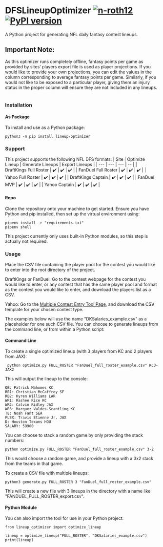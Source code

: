 # DFSLineupOptimizer [![n-roth12](https://circleci.com/gh/n-roth12/DFSLineupOptimizer.svg?style=shield)](https://app.circleci.com/pipelines/github/n-roth12/DFSLineupOptimizer)  [![PyPI version](https://badge.fury.io/py/lineup-optimizer.svg)](https://badge.fury.io/py/lineup-optimizer)
A Python project for generating NFL daily fantasy contest lineups.  

## Important Note:
As this optimizer runs completely offline, fantasy points per game as provided by sites' players export file is used as player projections. If you would like to provide your own projections, you can edit the values in the column corresponding to average fantasy points per game. Similarly, if you would not like to be exposed to a particular player, giving them an injury status in the proper column will ensure they are not included in any lineups.
#

### Installation
#### As Package
To install and use as a Python package:
```
python3 -m pip install lineup-optimizer
```
### Support
This project supports the following NFL DFS formats:
| Site | Optimize Lineup | Generate Lineups | Export Lineups | 
| --- | --- | --- | -- |
| DraftKings Full Roster | ✔️ | ✔️ | ✔️ |
| FanDuel Full Roster | ✔️ | ✔️ | ✔️ |
| Yahoo Full Roster | ✔️ | ✔️ | ✔️ |
| DraftKings Captain | ✔️ | ✔️ | ✔️ |
| FanDuel MVP | ✔️ | ✔️ | ✔️ |
| Yahoo Captain | ✔️ | ✔️ | ✔️ |
#### Repo
Clone the repository onto your machine to get started. Ensure you have Python and pip installed, then set up the virtual environment using:
```
pipenv install -r "requirements.txt"
pipenv shell
```
This project currently only uses built-in Python modules, so this step is actually not required.
### Usage
Place the CSV file containing the player pool for the contest you would like to enter into the root directory of the project.   

DraftKings or FanDuel: Go to the contest webpage for the contest you would like to enter, or any contest that has the same player pool and format as the contest you would like to enter, and download the players list as a CSV.   

Yahoo: Go to the [Multiple Contest Entry Tool Page](https://sports.yahoo.com/dailyfantasy/contest/csv/create), and download the CSV template for your chosen contest type.   

The examples below will use the name "DKSalaries_example.csv" as a placeholder for one such CSV file.
You can choose to generate lineups from the command line, or from within a Python script:

#### Command Line
To create a single optimized lineup (with 3 players from KC and 2 players from JAX):
```
 python optimize.py FULL_ROSTER "FanDuel_full_roster_example.csv" KC3-JAX2
```
This will output the lineup to the console:
```
QB: Patrick Mahomes KC 
RB1: Christian McCaffrey SF 
RB2: Kyren Williams LAR 
WR1: Rashee Rice KC 
WR2: Calvin Ridley JAX 
WR3: Marquez Valdes-Scantling KC 
TE: Noah Fant SEA 
FLEX: Travis Etienne Jr. JAX 
D: Houston Texans HOU 
SALARY: 59900
```
You can choose to stack a random game by only providing the stack numbers:
```
python optimize.py FULL_ROSTER "FanDuel_full_roster_example.csv" 3-2
```
This would choose a random game, and provide a lineup with a 3x2 stack from the teams in that game.



To create a CSV file with multiple lineups:
```
python3 generate.py FULL_ROSTER 3 "FanDuel_full_roster_example.csv"
```
This will create a new file with 3 lineups in the directory with a name like "FANDUEL_FULL_ROSTER_export.csv".

#### Python Module  
You can also import the tool for use in your Python project:  
```
from lineup_optimizer import optimize_lineup

lineup = optimize_lineup("FULL_ROSTER", "DKSalaries_example.csv")
print(lineup)
```

